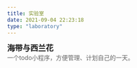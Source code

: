 ```yaml
---
title: 实验室
date: 2021-09-04 22:23:18
type: "laboratory"
---
```


<div class="work-wrap">
  <div class="work-title">
    海带与西兰花&nbsp;
    <a href=""><i class="fa fa-github"></i></a>
    <a href="https://6272-broccoli-puuzo-1302613116.tcb.qcloud.la/gh_e084921619aa_258.jpg?sign=c19734fbb394c0317577f5047b961767&t=1633508413" target="_blank"><i class="fa broccoli"></i></a>
  </div>
  <div class="work-desc">
    一个todo小程序，方便管理、计划自己的一天。
    <!-- <img src="https://6272-broccoli-puuzo-1302613116.tcb.qcloud.la/gh_e084921619aa_258.jpg?sign=c19734fbb394c0317577f5047b961767&t=1633508413" /> -->
  </div>
</div>

<style>
  .work-title {
    font-size: 18px;
    font-weight: 700;
  }
  .work-desc {
    color: #666;
  }
  .broccoli {
    width: 18px;
    height: 18px;
    transform: translateY(2px);
    background-size: 100%;
    background-image: url(https://6272-broccoli-puuzo-1302613116.tcb.qcloud.la/broccoli.png?sign=7a71e8a11a31d13adccb19412f388722&t=1633508945)
  }
</style>
